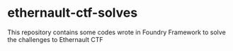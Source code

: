 # ethernault-ctf-solves
This repository contains some codes wrote in Foundry Framework to solve the challenges to Ethernault CTF
